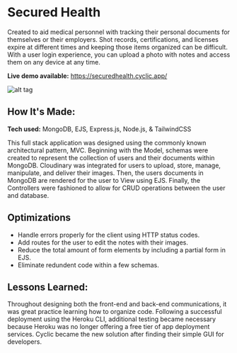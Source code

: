 # Secured Health
Created to aid medical personnel with tracking their personal documents for themselves or their employers. Shot records, certifications, and licenses expire at different times and keeping those items organized can be difficult. With a user login experience, you can upload a photo with notes and access them on any device at any time.

**Live demo available:** https://securedhealth.cyclic.app/

![alt tag](https://i.ibb.co/tx2dxzT/secured-Health.gif)

## How It's Made:
**Tech used:** MongoDB, EJS, Express.js, Node.js, & TailwindCSS

This full stack application was designed using the commonly known architectural pattern, MVC. Beginning with the Model, schemas were created to represent the collection of users and their documents within MongoDB. Cloudinary was integrated for users to upload, store, manage, manipulate, and deliver their images. Then, the users documents in MongoDB are rendered for the user to View using EJS. Finally, the Controllers were fashioned to allow for CRUD operations between the user and database.

## Optimizations
* Handle errors properly for the client using HTTP status codes.
* Add routes for the user to edit the notes with their images.
* Reduce the total amount of form elements by including a partial form in EJS.
* Eliminate redundent code within a few schemas.

## Lessons Learned:
Throughout designing both the front-end and back-end communications, it was great practice learning how to organize code. Following a successful deployment using the Heroku CLI, additional testing became necessary because Heroku was no longer offering a free tier of app deployment services. Cyclic became the new solution after finding their simple GUI for developers.
